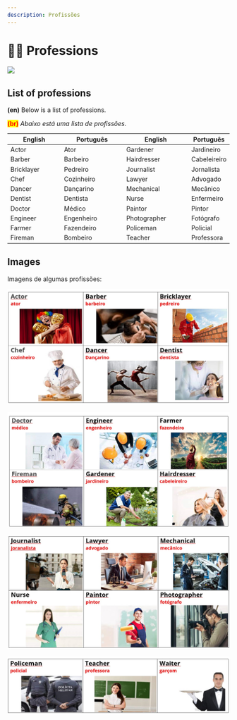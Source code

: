 ```yaml
---
description: Profissões
---
```


# 👨‍💼 Professions

![](../../.gitbook/assets/profissões.jpg)

## List of professions

**(en)** Below is a list of professions.&#x20;

<mark style="color:red;">**(br)**</mark> _Abaixo está uma lista de profissões._

<table><thead><tr><th width="150">English</th><th width="180.52734684907762">Português</th><th width="177.4188873305283">English</th><th>Português</th></tr></thead><tbody><tr><td>Actor</td><td>Ator</td><td>Gardener</td><td>Jardineiro</td></tr><tr><td>Barber</td><td>Barbeiro</td><td>Hairdresser</td><td>Cabeleireiro</td></tr><tr><td>Bricklayer</td><td>Pedreiro</td><td>Journalist</td><td>Jornalista</td></tr><tr><td>Chef</td><td>Cozinheiro</td><td>Lawyer</td><td>Advogado</td></tr><tr><td>Dancer</td><td>Dançarino</td><td>Mechanical</td><td>Mecânico</td></tr><tr><td>Dentist</td><td>Dentista</td><td>Nurse</td><td>Enfermeiro</td></tr><tr><td>Doctor</td><td>Médico</td><td>Paintor</td><td>Pintor</td></tr><tr><td>Engineer</td><td>Engenheiro</td><td>Photographer</td><td>Fotógrafo</td></tr><tr><td>Farmer</td><td>Fazendeiro</td><td>Policeman</td><td>Policial</td></tr><tr><td>Fireman</td><td>Bombeiro</td><td>Teacher</td><td>Professora</td></tr></tbody></table>

## Images

Imagens de algumas profissões:

![](../../.gitbook/assets/p1.jpg)

![](../../.gitbook/assets/p2.jpg)

![](../../.gitbook/assets/p3.jpg)

![](../../.gitbook/assets/p4.jpg)

